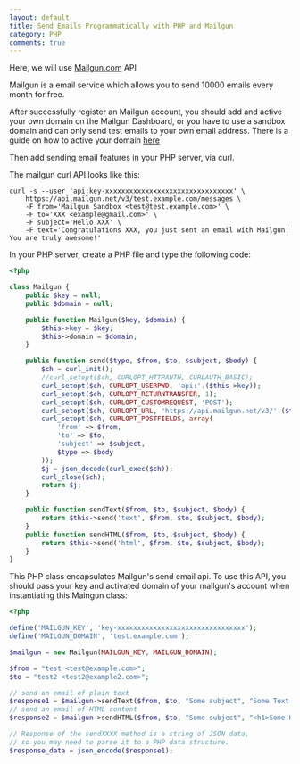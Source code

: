 ```yaml
---
layout: default
title: Send Emails Programmatically with PHP and Mailgun
category: PHP
comments: true
---
```


Here, we will use [Mailgun.com](https://mailgun.com) API

Mailgun is a email service which allows you to send 10000 emails every month for free.

After successfully register an Mailgun account, you should add and active your own domain on the Mailgun Dashboard, or you have to use a sandbox domain and can only send test emails to your own email address. There is a guide on how to active your domain [here](https://help.mailgun.com/hc/en-us/articles/202052074-How-do-I-verify-my-domain)

Then add sending email features in your PHP server, via curl.

The mailgun curl API looks like this:

```
curl -s --user 'api:key-xxxxxxxxxxxxxxxxxxxxxxxxxxxxxxxx' \
    https://api.mailgun.net/v3/test.example.com/messages \
    -F from='Mailgun Sandbox <test@test.example.com>' \
    -F to='XXX <example@gmail.com>' \
    -F subject='Hello XXX' \
    -F text='Congratulations XXX, you just sent an email with Mailgun!  You are truly awesome!' 
```

In your PHP server, create a PHP file and type the following code:

```php
<?php

class Mailgun {
    public $key = null;
    public $domain = null;

    public function Mailgun($key, $domain) {
        $this->key = $key;
        $this->domain = $domain;
    }

    public function send($type, $from, $to, $subject, $body) {
        $ch = curl_init();
        //curl_setopt($ch, CURLOPT_HTTPAUTH, CURLAUTH_BASIC);
        curl_setopt($ch, CURLOPT_USERPWD, 'api:'.($this->key));
        curl_setopt($ch, CURLOPT_RETURNTRANSFER, 1);
        curl_setopt($ch, CURLOPT_CUSTOMREQUEST, 'POST');
        curl_setopt($ch, CURLOPT_URL, 'https://api.mailgun.net/v3/'.($this->domain).'/messages');
        curl_setopt($ch, CURLOPT_POSTFIELDS, array(
            'from' => $from,
            'to' => $to,
            'subject' => $subject,
            $type => $body
        ));
        $j = json_decode(curl_exec($ch));
        curl_close($ch);
        return $j;
    }

    public function sendText($from, $to, $subject, $body) {
        return $this->send('text', $from, $to, $subject, $body);
    }
    public function sendHTML($from, $to, $subject, $body) {
        return $this->send('html', $from, $to, $subject, $body);
    }
}
```

This PHP class encapsulates Mailgun's send email api. To use this API, you should pass your key and activated domain of your mailgun's account when instantiating this Maingun class:

```php
<?php

define('MAILGUN_KEY', 'key-xxxxxxxxxxxxxxxxxxxxxxxxxxxxxxxx');
define('MAILGUN_DOMAIN', 'test.example.com');

$mailgun = new Mailgun(MAILGUN_KEY, MAILGUN_DOMAIN);

$from = "test <test@example.com>";
$to = "test2 <test2@example2.com>";

// send an email of plain text
$response1 = $mailgun->sendText($from, $to, "Some subject", "Some Text Message");
// send an email of HTML content
$response2 = $mailgun->sendHTML($from, $to, "Some subject", "<h1>Some HTML Message</h1>");

// Response of the sendXXXX method is a string of JSON data,
// so you may need to parse it to a PHP data structure.
$response_data = json_encode($response1);

```



